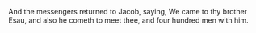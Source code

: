And the messengers returned to Jacob, saying, We came to thy brother Esau, and also he cometh to meet thee, and four hundred men with him.
